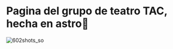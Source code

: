 # Pagina del grupo de teatro TAC, hecha en astro🚀

![602shots_so](https://github.com/Ronambulo/astro-web/assets/101815831/1938f154-f392-486a-b7ff-af496c3cac0d)

